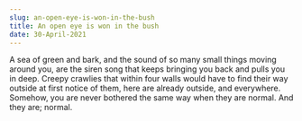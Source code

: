 ```yaml
---
slug: an-open-eye-is-won-in-the-bush
title: An open eye is won in the bush
date: 30-April-2021
---
```


A sea of green and bark, and the sound of so many small things moving around you, are the siren song that keeps bringing you back and pulls you in deep. Creepy crawlies that within four walls would have to find their way outside at first notice of them, here are already outside, and everywhere. Somehow, you are never bothered the same way when they are normal. And they are; normal.